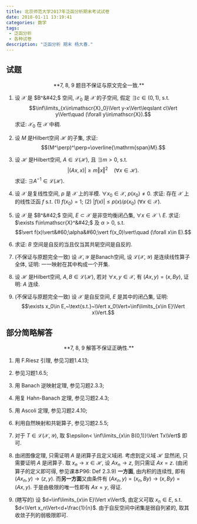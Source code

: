 ```yaml
---
title: 北京师范大学2017年泛函分析期末考试试卷
date: 2018-01-11 13:19:41
categories: 数学
tags:
 - 泛函分析
 - 各种试卷
description: "泛函分析 期末 杨大春."
---
```


## 试题

<center>**7, 8, 9 题目不保证与原文完全一致.**</center>

1. 设 $\mathscr{X}$ 是 $B^&#42;$ 空间, $\mathscr{X}_0$ 是 $\mathscr{X}$ 的子空间, 假定 $\exists c\in(0,1)$, s.t. $$\inf\limits_{x\in\mathscr{X}_0}\Vert y-x\Vert\leqslant c\Vert y\Vert\quad (\forall y\in\mathscr{X}).$$ 求证: $\mathscr{X}_0$ 在 $\mathscr{X}$ 中稠.

2. 设 $M$ 是Hilbert空间 $\mathscr{H}$ 的子集, 求证: $$(M^\perp)^\perp=\overline{\mathrm{span}M}.$$

3. 设 $\mathscr{H}$ 是Hilbert空间, $A\in\mathscr{L}(\mathscr{H})$, 且 $\exists m>0$, s.t. $$\vert (Ax,x) \vert\geqslant m\Vert x\Vert^2\quad (\forall x\in\mathscr{H}).$$ 求证: $\exists A^{-1}\in\mathscr{L}(\mathscr{H})$.

4. 设 $\mathscr{X}$ 是复线性空间, $p$ 是 $\mathscr{X}$ 上的半模. $\forall x_0\in\mathscr{X}$, $p(x_0)\neq 0$. 求证: 存在 $\mathscr{X}$ 上的线性泛函 $f$ s.t. 
	(1) $f(x_0)=1$;
	(2) $\vert f(x)\vert\leqslant p(x)/p(x_0)~(\forall x\in\mathscr{X})$.

5. 设 $\mathscr{X}$ 是 $B^&#42;$ 空间, $E\subset\mathscr{X}$ 是非空均衡闭凸集, $\forall x\in\mathscr{X}\backslash E$. 求证: $\exists f\in\mathscr{X}^&#42;$ 及 $\alpha>0$, s.t. $$\vert f(x)\vert&#60;\alpha&#60;\vert f(x_0)\vert\quad (\forall x\in E).$$

6. 求证: $B$ 空间是自反的当且仅当其共轭空间是自反的.

7. (不保证与原题完全一致) 设 $\mathscr{X},\mathscr{Y}$ 是Banach空间, 设 $\mathscr{L}(\mathscr{X},\mathscr{Y})$ 是连续线性算子全体, 证明: 一一映射在其中构成一个开集.

8. 设 $\mathscr{H}$ 是Hilbert空间, $A,B\in\mathscr{L}(\mathscr{H})$, 若对 $\forall x,y\in\mathscr{X}$, 有 $(Ax,y)=(x,By)$, 证明: $A$ 连续.

9. (不保证与原题完全一致) 设 $\mathscr{X}$ 是自反空间, $E$ 是其中的闭凸集, 证明: $$\exists x_0\in E,~\text{s.t.}~\Vert x_0\Vert=\inf\limits_{x\in E}\Vert x\Vert.$$

## 部分简略解答

<center>**7, 8, 9 解答不保证正确性.**</center>

1. 用 F.Riesz 引理, 参见习题1.4.13;

2. 参见习题1.6.5;

3. 用 Banach 逆映射定理, 参见习题2.3.3;

4. 用复 Hahn-Banach 定理, 参见习题2.4.3;

5. 用 Ascoli 定理, 参见习题2.4.10;

6. 利用自然映射和共轭算子, 参见习题2.5.5;

7. 对于 $T\in\mathscr{L}(\mathscr{X},\mathscr{Y})$, 取 $\epsilon< \inf\limits_{x\in B(0,1)}\Vert Tx\Vert$ 即可.

8. 由闭图像定理, 只需证明 $A$ 是闭算子且定义域闭. 考虑到定义域 $\mathscr{H}$ 显然闭, 只需要证明 $A$ 是闭算子. 取 $x_n\to x\in \mathscr{H}$, 设 $Ax_n\to z$, 则只需证 $Ax=z$. (由闭算子的定义即可得, 参见课本P96: Def 2.3.9) **一方面**, 由内积的连续性, 即有 $(Ax_n,y)\to (z,y)$. 而**另一方面**又由条件有 $(Ax_n,y)=(x_n,By)\to (x,By)=(Ax,y)$. 于是由极限的唯一性即有 $Ax=y$, 得证.

9. (瞎写的) 设 $d=\inf\limits_{x\in E}\Vert x\Vert$, 由定义可取 $x_n\in E$, s.t. $d<\Vert x_n\Vert<d+\frac{1}{n}$. 由于自反空间中闭集是弱自列紧的, 取其收敛子列的弱极限即可.